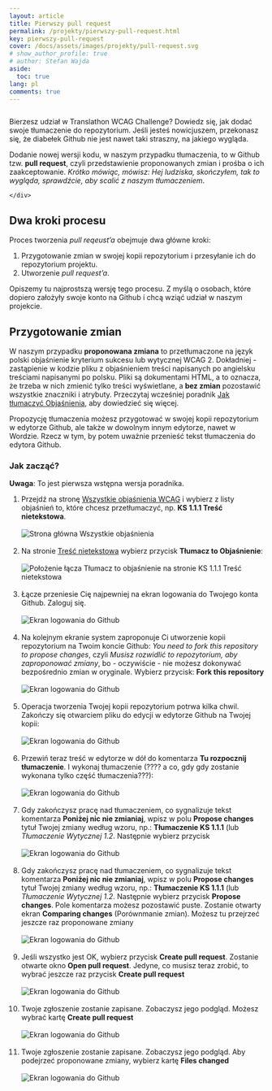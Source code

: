 ```yaml
---
layout: article
title: Pierwszy pull request
permalink: /projekty/pierwszy-pull-request.html
key: pierwszy-pull-request
cover: /docs/assets/images/projekty/pull-request.svg
# show_author_profile: true
# author: Stefan Wajda
aside:
  toc: true
lang: pl
comments: true 
---
```


<div class="item">
  <div class="item__image">
    <img class="image image--lg" src="../docs/assets/images/projekty/pull-request.svg" alt=""/>
  </div>
  <div class="item__content">
     <div class="item__description">
      <p>Bierzesz udział w Translathon WCAG Challenge? Dowiedz się, jak dodać swoje tłumaczenie do repozytorium. Jeśli jesteś nowicjuszem, przekonasz się, że diabełek Github nie jest nawet taki straszny, na jakiego wygląda.</p>
	  <p>Dodanie nowej wersji kodu, w naszym przypadku tłumaczenia, to w&nbsp;Github tzw. <strong lang="en">pull request</strong>, czyli przedstawienie proponowanych zmian i prośba o ich zaakceptowanie. <em>Krótko mówiąc, mówisz: Hej ludziska, skończyłem, tak to wygląda, sprawdźcie, aby scalić z naszym tłumaczeniem</em>. </p>

    </div>
  </div>
</div>

<!--more-->

## Dwa kroki procesu

Proces tworzenia _pull reqeust’a_ obejmuje dwa główne kroki:

1. Przygotowanie zmian w swojej kopii repozytorium i przesyłanie ich do repozytorium projektu.
1. Utworzenie _pull request’a_.

Opiszemy tu najprostszą wersję tego procesu. Z myślą o osobach, które dopiero założyły swoje konto na Github i chcą wziąć udział w naszym projekcie.

## Przygotowanie zmian
W naszym przypadku **proponowana zmiana** to przetłumaczone na język polski objaśnienie kryterium sukcesu lub wytycznej WCAG 2. Dokładniej - zastąpienie w kodzie pliku z objaśnieniem treści napisanych po angielsku treściami napisanymi po polsku. Pliki są dokumentami HTML, a to oznacza, że trzeba w nich zmienić tylko treści wyświetlane, a **bez zmian** pozostawić wszystkie znaczniki i atrybuty. Przeczytaj wcześniej poradnik [Jak tłumaczyć Objaśnienia](https://github.com/irdpl/translathon/blob/main/jak-tlumaczyc-objasnienia.md), aby dowiedzieć się więcej.

Propozycję tłumaczenia możesz przygotować w swojej kopii repozytorium w edytorze Github, ale także w dowolnym innym edytorze, nawet w Wordzie. Rzecz w tym, by potem uważnie przenieść tekst tłumaczenia do edytora Github.

### Jak zacząć?

**Uwaga**: To jest pierwsza wstępna wersja poradnika. 

1. Przejdź na stronę [Wszystkie objaśnienia WCAG](https://www.irdpl.pl/translathon/) i wybierz z listy objaśnień to, które chcesz przetłumaczyć, np. **KS 1.1.1 Treść nietekstowa**.<br/><br/>
  ![Strona główna Wszystkie objaśnienia](/docs/assets/images/poradnik/00-wszystkie.png)<br/><br/>
1. Na stronie [Treść nietekstowa](https://www.irdpl.pl/translathon/20/tresc-nietekstowa.html) wybierz przycisk **Tłumacz to Objaśnienie**:<br/><br/>
  ![Położenie łącza Tłumacz to objaśnienie na stronie KS 1.1.1 Treść nietekstowa](/docs/assets/images/poradnik/00-tresc-nietekstowa.png)<br/><br/>
1. Łącze przeniesie Cię najpewniej na ekran logowania do Twojego konta Github. Zaloguj się.<br/><br/>
  ![Ekran logowania do Github](/docs/assets/images/poradnik/01-zaloguj-sie.png)<br/><br/>
1. Na kolejnym ekranie system zaproponuje Ci utworzenie kopii repozytorium na Twoim koncie Github: _You need to fork this repository to propose changes_, czyli _Musisz rozwidlić to repozytorium, aby zaproponować zmiany_, bo - oczywiście - nie możesz dokonywać bezpośrednio zmian w oryginale. Wybierz przycisk: **Fork this repository**<br/><br/>
  ![Ekran logowania do Github](/docs/assets/images/poradnik/02-fork-repository.png)<br/><br/>
1. Operacja tworzenia Twojej kopii repozytorium potrwa kilka chwil. Zakończy się otwarciem pliku do edycji w edytorze Github na Twojej kopii:<br/><br/>
  ![Ekran logowania do Github](/docs/assets/images/poradnik/03-edytor.png)<br/><br/>
1. Przewiń teraz treść w edytorze w dół do komentarza **Tu rozpocznij tłumaczenie**. I wykonaj tłumaczenie (???? a co, gdy gdy zostanie wykonana tylko część tłumaczenia???):<br/><br/>
  ![Ekran logowania do Github](/docs/assets/images/poradnik/04-poprawiony.png)<br/><br/>
1. Gdy zakończysz pracę nad tłumaczeniem, co sygnalizuje tekst komentarza **Poniżej nic nie zmianiaj**, wpisz w polu **<span lang="en">Propose changes</span>** tytuł Twojej zmiany według wzoru, np.: **Tłumaczenie KS 1.1.1** (lub _Tłumaczenie Wytycznej 1.2_. Następnie wybierz przycisk  <br/><br/>
  ![Ekran logowania do Github](/docs/assets/images/poradnik/05-propose-changes.png)<br/><br/>
1. Gdy zakończysz pracę nad tłumaczeniem, co sygnalizuje tekst komentarza **Poniżej nic nie zmianiaj**, wpisz w polu **<span lang="en">Propose changes</span>** tytuł Twojej zmiany według wzoru, np.: **Tłumaczenie KS 1.1.1** (lub _Tłumaczenie Wytycznej 1.2_. Następnie wybierz przycisk **Propose changes**. Pole komentarza możesz pozostawić puste. Zostanie otwarty ekran **<span lang="en">Comparing changes</span>** (Porównmanie zmian). Możesz tu przejrzeć jeszcze raz proponowane zmiany<br/><br/>
  ![Ekran logowania do Github](/docs/assets/images/poradnik/06-comapring-changes.png)<br/><br/>
1. Jeśli wszystko jest OK, wybierz przycisk  **<span lang="en">Create pull request</span>**. Zostanie otwarte okno **<span lang="en">Open pull request</span>**. Jedyne, co musisz teraz zrobić, to wybrać jeszcze raz przycisk **<span lang="en">Create pull request</span>**<br/><br/>
  ![Ekran logowania do Github](/docs/assets/images/poradnik/07-open-a-pull-request.png)<br/><br/>
1. Twoje zgłoszenie zostanie zapisane. Zobaczysz jego podgląd. Możesz wybrać kartę **<span lang="en">Create pull request</span>**<br/><br/>
  ![Ekran logowania do Github](/docs/assets/images/poradnik/08-tranlathon-utworzone.png)<br/><br/>
1. Twoje zgłoszenie zostanie zapisane. Zobaczysz jego podgląd. Aby podejrzeć proponowane zmiany, wybierz kartę **<span lang="en">Files changed</span>**<br/><br/>
  ![Ekran logowania do Github](/docs/assets/images/poradnik/09-porownaj-zmiany.png)<br/><br/>  
  
  
  